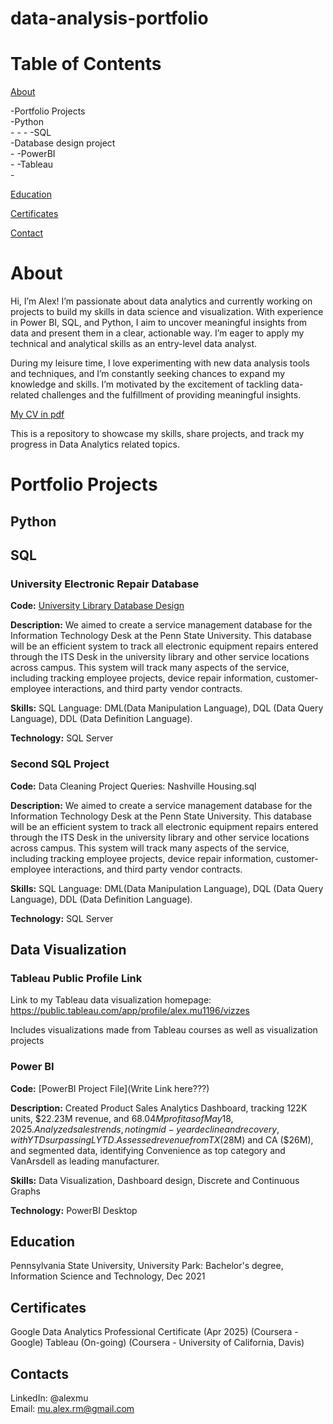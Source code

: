 # data-analysis-portfolio

# Table of Contents

[About](#about)

-Portfolio Projects <br>
  -Python <br>
    -
    -
    -
  -SQL <br>
    -Database design project <br>
    - 
  -PowerBI <br>
    - 
  -Tableau <br>
    -

[Education](#education)

[Certificates](#certificates)

[Contact](#contacts)

# About

Hi, I’m Alex! I’m passionate about data analytics and currently working on projects to build my skills in data science and visualization. With experience in Power BI, SQL, and Python, I aim to uncover meaningful insights from data and present them in a clear, actionable way. I’m eager to apply my technical and analytical skills as an entry-level data analyst.

During my leisure time, I love experimenting with new data analysis tools and techniques, and I’m constantly seeking chances to expand my knowledge and skills. I’m motivated by the excitement of tackling data-related challenges and the fulfillment of providing meaningful insights.

[My CV in pdf](path/to/your-cv.pdf)

This is a repository to showcase my skills, share projects, and track my progress in Data Analytics related topics.


# Portfolio Projects

## Python





## SQL

### University Electronic Repair Database

**Code:** [University Library Database Design]()

**Description:** We aimed to create a service management database for the Information Technology Desk at the Penn State University. This database will be an efficient system to track all electronic equipment repairs entered through the ITS Desk in the university library and other service locations across campus. This system will track many aspects of the service, including tracking employee projects, device repair information, customer-employee interactions, and third party vendor contracts.

**Skills:** SQL Language: DML(Data Manipulation Language), DQL (Data Query Language), DDL (Data Definition Language).

**Technology:** SQL Server

### Second SQL Project

**Code:** Data Cleaning Project Queries: Nashville Housing.sql

**Description:** We aimed to create a service management database for the Information Technology Desk at the Penn State University. This database will be an efficient system to track all electronic equipment repairs entered through the ITS Desk in the university library and other service locations across campus. This system will track many aspects of the service, including tracking employee projects, device repair information, customer-employee interactions, and third party vendor contracts.

**Skills:** SQL Language: DML(Data Manipulation Language), DQL (Data Query Language), DDL (Data Definition Language).

**Technology:** SQL Server


## Data Visualization

### Tableau Public Profile Link
Link to my Tableau data visualization homepage: https://public.tableau.com/app/profile/alex.mu1196/vizzes

Includes visualizations made from Tableau courses as well as visualization projects


### Power BI

**Code:** [PowerBI Project File](Write Link here???)

**Description:** Created Product Sales Analytics Dashboard, tracking 122K units, $22.23M revenue, and $68.04M profit as of May 18, 2025. Analyzed sales trends, noting mid-year decline and recovery, with YTD surpassing LYTD. Assessed revenue from TX ($28M) and CA ($26M), and segmented data, identifying Convenience as top category and VanArsdell as leading manufacturer.

**Skills:** Data Visualization, Dashboard design, Discrete and Continuous Graphs

**Technology:** PowerBI Desktop


## Education
Pennsylvania State University, University Park: Bachelor's degree, Information Science and Technology, Dec 2021

## Certificates
Google Data Analytics Professional Certificate (Apr 2025) (Coursera - Google)
Tableau (On-going) (Coursera - University of California, Davis)


## Contacts
LinkedIn: @alexmu <br>
Email: mu.alex.rm@gmail.com